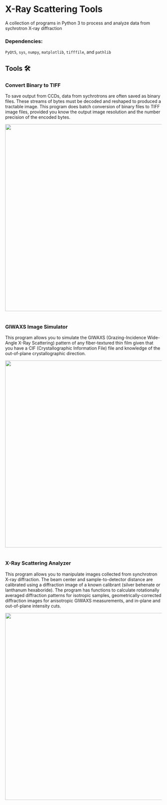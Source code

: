 # X-Ray Scattering Tools
A collection of programs in Python 3 to process and analyze data from sychrotron X-ray diffraction  

### Dependencies:  
`PyQt5`, `sys`, `numpy`, `matplotlib`, `tifffile`, and `pathlib`  

## Tools :hammer_and_wrench:  
### Convert Binary to TIFF  
To save output from CCDs, data from sychrotrons are often saved as binary files. These streams of bytes must be decoded and reshaped to produced a tractable image. This program does batch conversion of binary files to TIFF image files, provided you know the output image resolution and the number precision of the encoded bytes.  

<img src="https://user-images.githubusercontent.com/6731730/77806869-373bb100-7043-11ea-8d59-bec3e95d86d9.png" width=600>  
&nbsp;  

### GIWAXS Image Simulator  

This program allows you to simulate the GIWAXS (Grazing-Incidence Wide-Angle X-Ray Scattering) pattern of any fiber-textured thin film given that you have a CIF (Crystallographic Information File) file and knowledge of the out-of-plane crystallographic direction.  

<img src="https://user-images.githubusercontent.com/6731730/77809304-4f63fe00-704c-11ea-8f16-3bd91d431e56.png" width=600>  
&nbsp;  

### X-Ray Scattering Analyzer  

This program allows you to manipulate images collected from synchrotron X-ray diffraction. The beam center and sample-to-detector distance are calibrated using a diffraction image of a known calibrant (silver behenate or lanthanum hexaboride). The program has functions to calculate rotationally averaged diffraction patterns for isotropic samples, geometrically-corrected diffraction images for anisotropic GIWAXS measurements, and in-plane and out-of-plane intensity cuts.  

<img src="https://user-images.githubusercontent.com/6731730/77809478-137d6880-704d-11ea-9852-4dd336509fde.png" width=600>  

